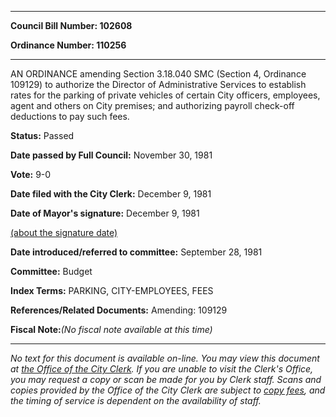 

********

**Council Bill Number: 102608**
   
**Ordinance Number: 110256**
********

 AN ORDINANCE amending Section 3.18.040 SMC (Section 4, Ordinance 109129) to authorize the Director of Administrative Services to establish rates for the parking of private vehicles of certain City officers, employees, agent and others on City premises; and authorizing payroll check-off deductions to pay such fees.

**Status:** Passed
   
**Date passed by Full Council:** November 30, 1981
   
**Vote:** 9-0
   
**Date filed with the City Clerk:** December 9, 1981
   
**Date of Mayor's signature:** December 9, 1981
   
[(about the signature date)](/~public/approvaldate.htm)
   
   
   
**Date introduced/referred to committee:** September 28, 1981
   
**Committee:** Budget
   
   
**Index Terms:** PARKING, CITY-EMPLOYEES, FEES

**References/Related Documents:** Amending: 109129

**Fiscal Note:**_(No fiscal note available at this time)_
********

_No text for this document is available on-line. You may view this document at [the Office of the City Clerk](http://www.seattle.gov/leg/clerk/contactUs.htm). If you are unable to visit the Clerk's Office, you may request a copy or scan be made for you by Clerk staff. Scans and copies provided by the Office of the City Clerk are subject to [copy fees](http://clerk.seattle.gov/~public/clerkfees.htm), and the timing of service is dependent on the availability of staff._

